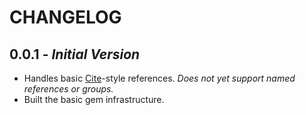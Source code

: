 # CHANGELOG

## 0.0.1 - *Initial Version*

* Handles basic [Cite](http://www.mediawiki.org/wiki/Extension:Cite/Cite.php)-style references.  *Does not yet support named references or groups.*
* Built the basic gem infrastructure.
